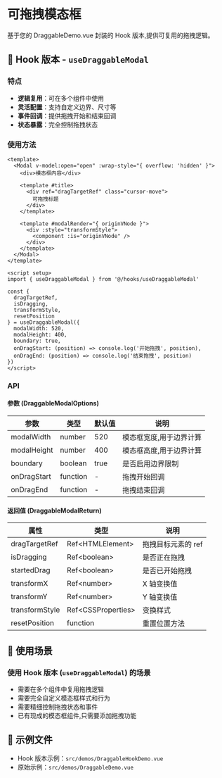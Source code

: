 # 可拖拽模态框

基于您的 DraggableDemo.vue 封装的 Hook 版本,提供可复用的拖拽逻辑。

## 🎯 Hook 版本 - `useDraggableModal`

### 特点
- **逻辑复用**：可在多个组件中使用
- **灵活配置**：支持自定义边界、尺寸等
- **事件回调**：提供拖拽开始和结束回调
- **状态暴露**：完全控制拖拽状态

### 使用方法

```vue
<template>
  <Modal v-model:open="open" :wrap-style="{ overflow: 'hidden' }">
    <div>模态框内容</div>
    
    <template #title>
      <div ref="dragTargetRef" class="cursor-move">
        可拖拽标题
      </div>
    </template>
    
    <template #modalRender="{ originVNode }">
      <div :style="transformStyle">
        <component :is="originVNode" />
      </div>
    </template>
  </Modal>
</template>

<script setup>
import { useDraggableModal } from '@/hooks/useDraggableModal'

const {
  dragTargetRef,
  isDragging,
  transformStyle,
  resetPosition
} = useDraggableModal({
  modalWidth: 520,
  modalHeight: 400,
  boundary: true,
  onDragStart: (position) => console.log('开始拖拽', position),
  onDragEnd: (position) => console.log('结束拖拽', position)
})
</script>
```

### API

#### 参数 (DraggableModalOptions)
| 参数 | 类型 | 默认值 | 说明 |
|------|------|--------|------|
| modalWidth | number | 520 | 模态框宽度,用于边界计算 |
| modalHeight | number | 400 | 模态框高度,用于边界计算 |
| boundary | boolean | true | 是否启用边界限制 |
| onDragStart | function | - | 拖拽开始回调 |
| onDragEnd | function | - | 拖拽结束回调 |

#### 返回值 (DraggableModalReturn)
| 属性 | 类型 | 说明 |
|------|------|------|
| dragTargetRef | Ref\<HTMLElement\> | 拖拽目标元素的 ref |
| isDragging | Ref\<boolean\> | 是否正在拖拽 |
| startedDrag | Ref\<boolean\> | 是否已开始拖拽 |
| transformX | Ref\<number\> | X 轴变换值 |
| transformY | Ref\<number\> | Y 轴变换值 |
| transformStyle | Ref\<CSSProperties\> | 变换样式 |
| resetPosition | function | 重置位置方法 |

## 🔄 使用场景

### 使用 Hook 版本 (`useDraggableModal`) 的场景
- 需要在多个组件中复用拖拽逻辑
- 需要完全自定义模态框样式和行为
- 需要精细控制拖拽状态和事件
- 已有现成的模态框组件,只需要添加拖拽功能

## 📝 示例文件

- Hook 版本示例：`src/demos/DraggableHookDemo.vue`
- 原始示例：`src/demos/DraggableDemo.vue`
